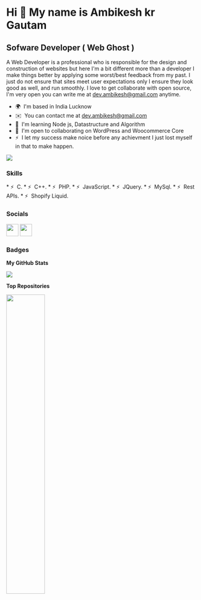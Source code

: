 Hi 👋 My name is Ambikesh kr Gautam
===================================

Sofware Developer ( Web Ghost )
-------------------------------

A Web Developer is a professional who is responsible for the design and construction of websites but here I'm a bit different more than a developer I make things better by applying some worst/best feedback from my past. I just do not ensure that sites meet user expectations only I ensure they look good as well, and run smoothly. I love to get collaborate with open source, I'm very open you can write me at dev.ambikesh@gmail.com anytime.

* 🌍  I'm based in India Lucknow
* ✉️  You can contact me at [dev.ambikesh@gmail.com](mailto:dev.ambikesh@gmail.com)
* 🧠  I'm learning Node js, Datastructure and Algorithm
* 🤝  I'm open to collaborating on WordPress and Woocommerce Core
* ⚡  I let my success make noice before any achievment I just lost myself in that to make happen.

<a href="https://www.github.com/nerdambikesh" target="_blank" rel="noreferrer"><img
src="https://img.shields.io/github/followers/nerdambikesh?logo=github&style=for-the-badge&color=0891b2&labelColor=1c1917" /></a>

### Skills


<p align="left">
  * ⚡  C.
  * ⚡  C++.
  * ⚡  PHP.
  * ⚡  JavaScript.
  * ⚡  JQuery.
  * ⚡  MySql.
  * ⚡  Rest APIs.
  * ⚡  Shopify Liquid.
</p>


### Socials

<p align="left"> <a href="https://www.github.com/nerdambikesh" target="_blank" rel="noreferrer"><img src="https://raw.githubusercontent.com/danielcranney/readme-generator/main/public/icons/socials/github.svg" width="32" height="32" /></a> <a href="https://www.linkedin.com/in/ambikes" target="_blank" rel="noreferrer"><img src="https://raw.githubusercontent.com/danielcranney/readme-generator/main/public/icons/socials/linkedin.svg" width="32" height="32" /></a></p>

### Badges

<b>My GitHub Stats</b>

<a href="http://www.github.com/nerdambikesh"><img src="https://github-readme-streak-stats.herokuapp.com/?user=nerdambikesh&stroke=ffffff&background=1c1917&ring=0891b2&fire=0891b2&currStreakNum=ffffff&currStreakLabel=0891b2&sideNums=ffffff&sideLabels=ffffff&dates=ffffff&hide_border=true" /></a>

<b>Top Repositories</b>

<div width="100%" align="center"><a href="https://github.com/nerdambikesh/https://github.com/nerdambikesh/NodeJs" align="left"><img align="left" width="45%" src="https://github-readme-stats.vercel.app/api/pin/?username=nerdambikesh&repo=https://github.com/nerdambikesh/NodeJs&title_color=0891b2&text_color=ffffff&icon_color=0891b2&bg_color=1c1917&hide_border=true&locale=en" /></a></div><br /><br /><br /><br /><br /><br /><br />
